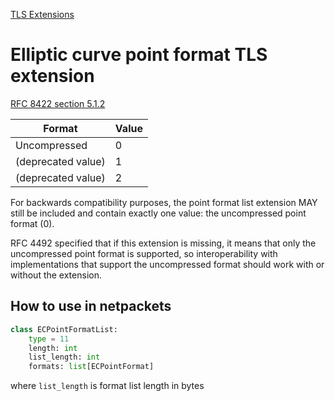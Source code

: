 [TLS Extensions](../extensions.md)
# Elliptic curve point format TLS extension
[RFC 8422 section 5.1.2](https://www.rfc-editor.org/rfc/rfc8422.html#section-5.1.2)

| Format             | Value |
|--------------------|-------|
| Uncompressed       | 0     |
| (deprecated value) | 1     |
| (deprecated value) | 2     |

For backwards compatibility purposes, the point format list extension MAY
still be included and contain exactly one value: the uncompressed
point format (0).

RFC 4492 specified that if this extension is
missing, it means that only the uncompressed point format is
supported, so interoperability with implementations that support the
uncompressed format should work with or without the extension.

## How to use in netpackets

```python
class ECPointFormatList:
    type = 11
    length: int
    list_length: int
    formats: list[ECPointFormat]
```
where `list_length` is format list length in bytes